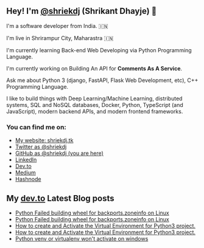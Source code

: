 ## Hey! I'm [@shriekdj](https://twitter.com/shriekdj) (Shrikant Dhayje) 👋

I'm a software developer from India. :india:

I'm live in Shrirampur City, Maharastra :india:

I'm currently learning Back-end Web Developing via Python Programming Language.

I'm currently working on Building An API for **Comments As A Service**.

Ask me about Python 3 (django, FastAPI, Flask Web Development, etc), C++ Programming Language.

I like to build things with Deep Learning/Machine Learning, distributed systems, SQL and NoSQL databases, Docker, Python, TypeScript (and JavaScript), modern backend APIs, and modern frontend frameworks.

### You can find me on:

* [My website: shriekdj.tk](https://shriekdj.tk/)
* [Twitter as @shriekdj](https://twitter.com/shriekdj)
* [GitHub as @shriekdj (you are here)](https://github.com/shriekdj)
* [LinkedIn](https://www.linkedin.com/in/shriekdj/)
* [Dev.to](https://dev.to/shriekdj)
* [Medium](https://shriekdj.medium.com/)
* [Hashnode](https://shriekdj.hashnode.dev)


<!--
**shriekdj/shriekdj** is a ✨ _special_ ✨ repository because its `README.md` (this file) appears on your GitHub profile.

Here are some ideas to get you started:

- 🔭 I’m currently working on ...
- 🌱 I’m currently learning ...
- 👯 I’m looking to collaborate on ...
- 🤔 I’m looking for help with ...
- 💬 Ask me about ...
- 📫 How to reach me: ...
- 😄 Pronouns: ...
- ⚡ Fun fact: ...
-->

## My [dev.to](https://dev.to/shriekdj) Latest Blog posts
<!-- BLOG-POST-LIST:START -->
- [Python Failed building wheel for backports.zoneinfo on Linux](https://dev.to/shriekdj/python-failed-building-wheel-for-backportszoneinfo-on-linux-2mo8)
- [Python Failed building wheel for backports.zoneinfo on Linux](https://shriekdj.tk/python-failed-building-wheel-for-backportszoneinfo-on-linux)
- [How to create and Activate the Virtual Environment for Python3 project.](https://dev.to/shriekdj/how-to-create-and-activate-the-virtual-environment-for-python3-project-3g4l)
- [How to create and Activate the Virtual Environment for Python3 project.](https://shriekdj.tk/how-to-create-and-activate-the-virtual-environment-for-python3-project)
- [Python venv or virtualenv won&#39;t activate on windows](https://dev.to/shriekdj/python-venv-or-virtualenv-wont-activate-on-windows-3e2)
<!-- BLOG-POST-LIST:END -->
